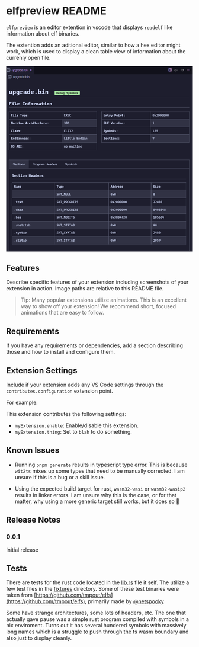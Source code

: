 # elfpreview README

`elfpreview` is an editor extention in vscode that displays `readelf` like information about elf binaries.


The extention adds an aditional editor, similar to how a hex editor might work, which is used to display a clean table view of information about the currenly open file.

![example-view](./docs/example-simple-view.png)


## Features

Describe specific features of your extension including screenshots of your extension in action. Image paths are relative to this README file.

> Tip: Many popular extensions utilize animations. This is an excellent way to show off your extension! We recommend short, focused animations that are easy to follow.

## Requirements

If you have any requirements or dependencies, add a section describing those and how to install and configure them.

## Extension Settings

Include if your extension adds any VS Code settings through the `contributes.configuration` extension point.

For example:

This extension contributes the following settings:

* `myExtension.enable`: Enable/disable this extension.
* `myExtension.thing`: Set to `blah` to do something.

## Known Issues

- Running `pnpm generate` results in typescript type error.  This is because `wit2ts` mixes up some types that need to be manually corrected.  I am unsure if this is a bug or a skill issue.

- Using the expected build target for rust, `wasm32-wasi` or `wasm32-wasip2` results in linker errors.  I am unsure why this is the case, or for that matter, why using a more generic target still works, but it does so :shrug:

## Release Notes

### 0.0.1

Initial release


## Tests

There are tests for the rust code located in the [lib.rs](./rust/src/lib.rs) file it self.  The utilize a few test files in the [fixtures](./rust/tests/fixtures/) directory.  Some of these test binaries were taken from [https://github.com/tmpout/elfs](https://github.com/tmpout/elfs), primarily made by [@netspooky](https://x.com/netspooky)

Some have strange architectures, some lots of headers, etc.  The one that actually gave pause was a simple rust program compiled with symbols in a nix enviroment.  Turns out it has several hundered symbols with massively long names which is a struggle to push through the ts wasm boundary and also just to display cleanly.

